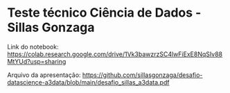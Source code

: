 # Teste técnico Ciência de Dados - Sillas Gonzaga



Link do notebook: https://colab.research.google.com/drive/1Vk3bawzrzSC4lwFiExE8NqSIv88MtYUd?usp=sharing

Arquivo da apresentação: https://github.com/sillasgonzaga/desafio-datascience-a3data/blob/main/desafio_sillas_a3data.pdf
